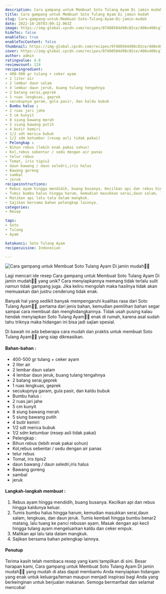 ```yaml
---
description: Cara gampang untuk Membuat Soto Tulang Ayam Di jamin mudah"
title: Cara gampang untuk Membuat Soto Tulang Ayam Di jamin mudah
slug: Cara-gampang-untuk-Membuat-Soto-Tulang-Ayam-Di-jamin-mudah
date: 2022-10-26T03:09:12.063Z
image: https://img-global.cpcdn.com/recipes/07480504d98c02ce/400x400cq70/photo.jpg
hideToc: false
enableToc: true
enableTocContent: false
thumbnail: https://img-global.cpcdn.com/recipes/07480504d98c02ce/400x400cq70/photo.jpg
cover: https://img-global.cpcdn.com/recipes/07480504d98c02ce/400x400cq70/photo.jpg
author: admin
ratingvalue: 4.8
reviewcount: 124
recipeingredient:
- 400-500 gr tulang + ceker ayam
- 2 liter air
- 2 lembar daun salam
- 4 lembar daun jeruk, buang tulang tengahnya
- 2 batang serai,geprek
- 1 ruas lengkuas, geprek
- secukupnya garam, gula pasir, dan kaldu bubuk
- Bumbu halus :
- 2 ruas jari jahe
- 5 cm kunyit
- 8 siung bawang merah
- 5 siung bawang putih
- 4 butir kemiri
- 1/2 sdt merica bubuk
- 1/2 sdm ketumbar (resep asli tidak pakai)
- Pelengkap :
- Bihun rebus (lebih enak pakai sohun)
- Kol,rebus sebentar / sedu dengan air panas
- telur rebus
- Tomat, iris tipis2
- daun bawang / daun seledri,iris halus
- Bawang goreng
- sambal
- jeruk
recipeinstructions:
- Rebus ayam hingga mendidih, buang busanya. Kecilkan api dan rebus hingga kaldunya keluar.
- Tumis bumbu halus hingga harum, kemudian masukkan serai,daun salam, lengkuas, dan daun jeruk. Tumis kembali hingga bumbu benar2 matang, lalu tuang ke panci rebusan ayam. Masak dengan api kecil hingga tulang ayam mengeluarkan kaldu dan ceker empuk.
- Matikan api lalu tata dalam mangkuk.
- Sajikan bersama bahan pelengkap lainnya.
categories:
- Resep

tags:
- Soto
- Tulang
- Ayam

katakunci: Soto Tulang Ayam
recipecuisine: Indonesian

---
```


![Cara gampang untuk Membuat Soto Tulang Ayam Di jamin mudah👩‍🍳](https://img-global.cpcdn.com/recipes/07480504d98c02ce/400x400cq70/photo.jpg)

Lagi mencari ide resep Cara gampang untuk Membuat Soto Tulang Ayam Di jamin mudah👩‍🍳 yang unik? Cara menyiapkannya memang tidak terlalu sulit namun tidak gampang juga. Jika keliru mengolah maka hasilnya tidak akan memuaskan dan justru cenderung tidak enak.

Banyak hal yang sedikit banyak mempengaruhi kualitas rasa dari Soto Tulang Ayam👩‍🍳, pertama dari jenis bahan, kemudian pemilihan bahan segar sampai cara membuat dan menghidangkannya. Tidak usah pusing kalau hendak menyiapkan Soto Tulang Ayam👩‍🍳 enak di rumah, karena asal sudah tahu triknya maka hidangan ini bisa jadi sajian spesial.

Di bawah ini ada beberapa cara mudah dan praktis untuk membuat Soto Tulang Ayam👩‍🍳 yang siap dikreasikan.

<!--inarticleads1-->

#### Bahan-bahan :

- 400-500 gr tulang + ceker ayam
- 2 liter air
- 2 lembar daun salam
- 4 lembar daun jeruk, buang tulang tengahnya
- 2 batang serai,geprek
- 1 ruas lengkuas, geprek
- secukupnya garam, gula pasir, dan kaldu bubuk
- Bumbu halus :
- 2 ruas jari jahe
- 5 cm kunyit
- 8 siung bawang merah
- 5 siung bawang putih
- 4 butir kemiri
- 1/2 sdt merica bubuk
- 1/2 sdm ketumbar (resep asli tidak pakai)
- Pelengkap :
- Bihun rebus (lebih enak pakai sohun)
- Kol,rebus sebentar / sedu dengan air panas
- telur rebus
- Tomat, iris tipis2
- daun bawang / daun seledri,iris halus
- Bawang goreng
- sambal
- jeruk

<!--inarticleads2-->

#### Langkah-langkah membuat :

1. Rebus ayam hingga mendidih, buang busanya. Kecilkan api dan rebus hingga kaldunya keluar.
1. Tumis bumbu halus hingga harum, kemudian masukkan serai,daun salam, lengkuas, dan daun jeruk. Tumis kembali hingga bumbu benar2 matang, lalu tuang ke panci rebusan ayam. Masak dengan api kecil hingga tulang ayam mengeluarkan kaldu dan ceker empuk.
1. Matikan api lalu tata dalam mangkuk.
1. Sajikan bersama bahan pelengkap lainnya.

#### Penutup

Terima kasih telah membaca resep yang kami tampilkan di sini. Besar harapan kami, Cara gampang untuk Membuat Soto Tulang Ayam Di jamin mudah👩‍🍳 yang mudah di atas dapat membantu Anda menyiapkan hidangan yang enak untuk keluarga/teman maupun menjadi inspirasi bagi Anda yang berkeinginan untuk berjualan makanan. Semoga bermanfaat dan selamat mencoba!